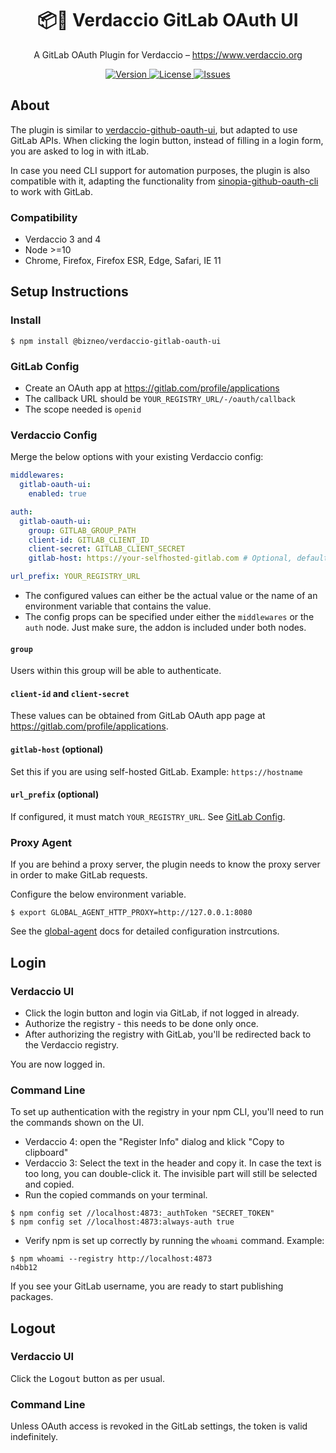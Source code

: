 <h1 align="center">
  📦🔐 Verdaccio GitLab OAuth UI
</h1>

<p align="center">
  A GitLab OAuth Plugin for Verdaccio – <a href="https://www.verdaccio.org">https://www.verdaccio.org</a>
</p>

<p align="center">
  <a href="https://www.npmjs.com/package/verdaccio-gitlab-oauth-ui">
    <img alt="Version" src="https://flat.badgen.net/npm/v/verdaccio-gitlab-oauth-ui?icon=npm">
  </a>
  <a href="https://raw.githubusercontent.com/bizneo/verdaccio-gitlab-oauth-ui/master/LICENSE">
    <img alt="License" src="https://flat.badgen.net/github/license/bizneo/verdaccio-gitlab-oauth-ui?icon=github">
  </a>
  <a href="https://github.com/bizneo/verdaccio-gitlab-oauth-ui/issues/new/choose">
    <img alt="Issues" src="https://flat.badgen.net/badge/github/create issue/pink?icon=github">
  </a>
</p>

## About

The plugin is similar to [verdaccio-github-oauth-ui](https://github.com/n4bb12/verdaccio-github-oauth-ui), but adapted to use GitLab APIs. When clicking the login button, instead of filling in a login form, you are asked to log in with itLab.

In case you need CLI support for automation purposes, the plugin is also compatible with it, adapting the functionality from [sinopia-github-oauth-cli](https://github.com/soundtrackyourbrand/sinopia-github-oauth-cli) to work with GitLab.

### Compatibility

- Verdaccio 3 and 4
- Node >=10
- Chrome, Firefox, Firefox ESR, Edge, Safari, IE 11

## Setup Instructions

### Install

```
$ npm install @bizneo/verdaccio-gitlab-oauth-ui
```

### GitLab Config

- Create an OAuth app at https://gitlab.com/profile/applications
- The callback URL should be `YOUR_REGISTRY_URL/-/oauth/callback`
- The scope needed is `openid`

### Verdaccio Config

Merge the below options with your existing Verdaccio config:

```yml
middlewares:
  gitlab-oauth-ui:
    enabled: true

auth:
  gitlab-oauth-ui:
    group: GITLAB_GROUP_PATH
    client-id: GITLAB_CLIENT_ID
    client-secret: GITLAB_CLIENT_SECRET
    gitlab-host: https://your-selfhosted-gitlab.com # Optional, default points to gitlab.com

url_prefix: YOUR_REGISTRY_URL
```

- The configured values can either be the actual value or the name of an environment variable that contains the value.
- The config props can be specified under either the `middlewares` or the `auth` node. Just make sure, the addon is included under both nodes.

#### `group`

Users within this group will be able to authenticate.

#### `client-id` and `client-secret`

These values can be obtained from GitLab OAuth app page at https://gitlab.com/profile/applications.

#### `gitlab-host` (optional)

Set this if you are using self-hosted GitLab. Example: `https://hostname`

#### `url_prefix` (optional)

If configured, it must match `YOUR_REGISTRY_URL`. See [GitLab Config](#GitLab-Config).

### Proxy Agent

If you are behind a proxy server, the plugin needs to know the proxy server in order to make GitLab requests.

Configure the below environment variable.

```
$ export GLOBAL_AGENT_HTTP_PROXY=http://127.0.0.1:8080
```

See the [global-agent](https://github.com/gajus/global-agent#environment-variables) docs for detailed configuration instrcutions.

## Login

### Verdaccio UI

- Click the login button and login via GitLab, if not logged in already.
- Authorize the registry - this needs to be done only once.
- After authorizing the registry with GitLab, you'll be redirected back to the Verdaccio registry.

You are now logged in.

### Command Line

To set up authentication with the registry in your npm CLI, you'll need to run the commands shown on the UI.

- Verdaccio 4: open the "Register Info" dialog and klick "Copy to clipboard"
- Verdaccio 3: Select the text in the header and copy it. In case the text is too long, you can double-click it. The invisible part will still be selected and copied.
- Run the copied commands on your terminal.

```
$ npm config set //localhost:4873:_authToken "SECRET_TOKEN"
$ npm config set //localhost:4873:always-auth true
```

- Verify npm is set up correctly by running the `whoami` command. Example:

```
$ npm whoami --registry http://localhost:4873
n4bb12
```

If you see your GitLab username, you are ready to start publishing packages.

## Logout

### Verdaccio UI

Click the <kbd>Logout</kbd> button as per usual.

### Command Line

Unless OAuth access is revoked in the GitLab settings, the token is valid indefinitely.
